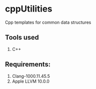 # cppUtilities
Cpp templates for common data structures

## Tools used
  1. C++
  
## Requirements:
  1. Clang-1000.11.45.5
  2. Apple LLVM 10.0.0
  


